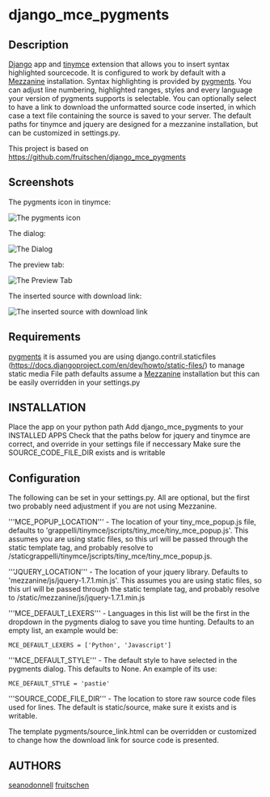 # django_mce_pygments

## Description

[Django](http://www.djangoproject.com) app and [tinymce](http://www.tinymce.com/) extension that allows you to insert syntax highlighted sourcecode. It is configured to work by default with a [Mezzanine](https://github.com/stephenmcd/mezzanine) installation. Syntax highlighting is provided by [pygments](http://pygments.org/). You can adjust line numbering, highlighted ranges, styles and every language your version of pygments supports is selectable. You can optionally select to have a link to download the unformatted source code inserted, in which case a text file containing the source is saved to your server. The default paths for tinymce and jquery are designed for a mezzanine installation, but can be customized in settings.py.

This project is based on https://github.com/fruitschen/django_mce_pygments

## Screenshots

The pygments icon in tinymce:

![The pygments icon](https://raw.github.com/seanodonnell/django_mce_pygments/master/screenshots/django_mce_pygments_1.png)

The dialog:

![The Dialog](https://raw.github.com/seanodonnell/django_mce_pygments/master/screenshots/django_mce_pygments_2.png)

The preview tab:

![The Preview Tab](https://raw.github.com/seanodonnell/django_mce_pygments/master/screenshots/django_mce_pygments_3.png)

The inserted source with download link:

![The inserted source with download link](https://raw.github.com/seanodonnell/django_mce_pygments/master/screenshots/django_mce_pygments_4.png)

## Requirements

[pygments](http://pygments.org/)
it is assumed you are using django.contril.staticfiles (https://docs.djangoproject.com/en/dev/howto/static-files/) to manage static media
File path defaults assume a [Mezzanine](https://github.com/stephenmcd/mezzanine) installation but this can be easily overridden in your settings.py

## INSTALLATION

Place the app on your python path
Add django_mce_pygments to your INSTALLED APPS
Check that the paths below for jquery and tinymce are correct, and override
in your settings file if neccessary
Make sure the SOURCE_CODE_FILE_DIR exists and is writable

## Configuration

The following can be set in your settings.py. All are optional, but the first two probably need adjustment if you are not using Mezzanine.

'''MCE_POPUP_LOCATION''' - The location of your tiny_mce_popup.js file, defaults to  'grappelli/tinymce/jscripts/tiny_mce/tiny_mce_popup.js'. This assumes you are using static files, so this url will be passed through the static template tag, and probably resolve to /staticgrappelli/tinymce/jscripts/tiny_mce/tiny_mce_popup.js.

'''JQUERY_LOCATION''' - The location of your jquery library. Defaults to 'mezzanine/js/jquery-1.7.1.min.js'. This assumes you are using static files, so this url will be passed through the static template tag, and probably resolve to /static/mezzanine/js/jquery-1.7.1.min.js 

'''MCE_DEFAULT_LEXERS''' - Languages in this list will be the first in the dropdown in the pygments dialog to save you time hunting. Defaults to an empty list, an example would be:

    MCE_DEFAULT_LEXERS = ['Python', 'Javascript']
 
'''MCE_DEFAULT_STYLE''' - The default style to have selected in the pygments dialog. This defaults to None. An example of its use:

    MCE_DEFAULT_STYLE = 'pastie'

'''SOURCE_CODE_FILE_DIR''' - The location to store raw source code files used for lines.  The default is static/source, make sure it exists and is writable.

The template pygments/source_link.html can be overridden or customized to change how the download link for source code is presented.

## AUTHORS
[seanodonnell](https://github.com/seanodonnell/)
[fruitschen](https://github.com/fruitschen/)

